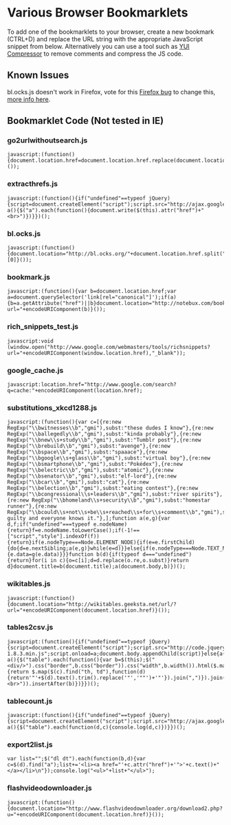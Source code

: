 # Various Browser Bookmarklets

To add one of the bookmarklets to your browser, create a new bookmark (CTRL+D) and replace the URL string with the appropriate JavaScript snippet from below. Alternatively you can use a tool such as [YUI Compressor](https://developer.yahoo.com/yui/compressor/) to remove comments and compress the JS code.

## Known Issues

bl.ocks.js doesn't work in Firefox, vote for this [Firefox bug](https://bugzilla.mozilla.org/show_bug.cgi?id=866522) to change this, [more info here](https://support.mozilla.org/en-US/questions/970761).

## Bookmarklet Code (Not tested in IE)

### go2urlwithoutsearch.js
	javascript:(function(){document.location.href=document.location.href.replace(document.location.search,"")}());

### extracthrefs.js
	javascript:(function(){if("undefined"==typeof jQuery){script=document.createElement("script");script.src="http://ajax.googleapis.com/ajax/libs/jquery/1.7.2/jquery.min.js";script.onload=a;document.body.appendChild(script)}else{a()}function a(){$("a").each(function(){document.write($(this).attr("href")+"<br>")})}})();

### bl.ocks.js
	javascript:(function(){document.location="http://bl.ocks.org/"+document.location.href.split("/").reverse()[0]}());

### bookmark.js
	javascript:(function(){var b=document.location.href;var a=document.querySelector('link[rel="canonical"]');if(a){b=a.getAttribute("href")||b}document.location="http://notebux.com/bookmarks/add/?url="+encodeURIComponent(b)}());

### rich_snippets_test.js
	javascript:void (window.open("http://www.google.com/webmasters/tools/richsnippets?url="+encodeURIComponent(window.location.href),"_blank"));

### google_cache.js
	javascript:location.href="http://www.google.com/search?q=cache:"+encodeURIComponent(location.href);

### substitutions_xkcd1288.js
	javascript:(function(){var c=[{re:new RegExp("\\bwitnesses\\b","gmi"),subst:"these dudes I know"},{re:new RegExp("\\ballegedly\\b","gmi"),subst:"kinda probably"},{re:new RegExp("\\bnew\\s+study\\b","gmi"),subst:"Tumblr post"},{re:new RegExp("\\brebuild\\b","gmi"),subst:"avenge"},{re:new RegExp("\\bspace\\b","gmi"),subst:"spaaace"},{re:new RegExp("\\bgoogle\\s+glass\\b","gmi"),subst:"virtual boy"},{re:new RegExp("\\bsmartphone\\b","gmi"),subst:"Pokédex"},{re:new RegExp("\\belectric\\b","gmi"),subst:"atomic"},{re:new RegExp("\\bsenator\\b","gmi"),subst:"elf-lord"},{re:new RegExp("\\bcar\\b","gmi"),subst:"cat"},{re:new RegExp("\\belection\\b","gmi"),subst:"eating contest"},{re:new RegExp("\\bcongressional\\s+leaders\\b","gmi"),subst:"river spirits"},{re:new RegExp("\\bhomeland\\s+security\\b","gmi"),subst:"homestar runner"},{re:new RegExp("\\bcould\\s+not\\s+be\\s+reached\\s+for\\s+comment\\b","gmi"),subst:"is guilty and everyone knows it."},];function a(e,g){var d,f;if("undefined"===typeof e.nodeName){return}f=e.nodeName.toLowerCase();if(-1!==["script","style"].indexOf(f)){return}if(e.nodeType===Node.ELEMENT_NODE){if(e=e.firstChild){do{d=e.nextSibling;a(e,g)}while(e=d)}}else{if(e.nodeType===Node.TEXT_NODE){e.data=g(e.data)}}}function b(d){if(typeof d==="undefined"){return}for(i in c){o=c[i];d=d.replace(o.re,o.subst)}return d}document.title=b(document.title);a(document.body,b)})();

### wikitables.js
	javascript:(function(){document.location="http://wikitables.geeksta.net/url/?url="+encodeURIComponent(document.location.href)}());

### tables2csv.js
	javascript:(function(){if("undefined"==typeof jQuery){script=document.createElement("script");script.src="http://code.jquery.com/jquery-1.8.3.min.js";script.onload=a;document.body.appendChild(script)}else{a()}function a(){$("table").each(function(){var b=$(this);$("<div/>").css("border",b.css("border")).css("width",b.width()).html($.map(b.find("tr"),function(c){return $.map($(c).find("th, td"),function(d){return'"'+$(d).text().trim().replace('"','""')+'"'}).join(",")}).join("<br>")).insertAfter(b)})}})();

### tablecount.js
	javascript:(function(){if("undefined"==typeof jQuery){script=document.createElement("script");script.src="http://ajax.googleapis.com/ajax/libs/jquery/1.7.2/jquery.min.js";script.onload=a;document.body.appendChild(script)}else{a()}function a(){$("table").each(function(d,c){console.log(d,c)})}})();

### export2list.js
	var list="";$("dl dt").each(function(b,d){var c=$(d).find("a");list+='<li><a href="'+c.attr("href")+'">'+c.text()+"</a></li>\n"});console.log("<ul>"+list+"</ul>");

### flashvideodownloader.js
	javascript:(function(){document.location="http://www.flashvideodownloader.org/download2.php?u="+encodeURIComponent(document.location.href)}());
